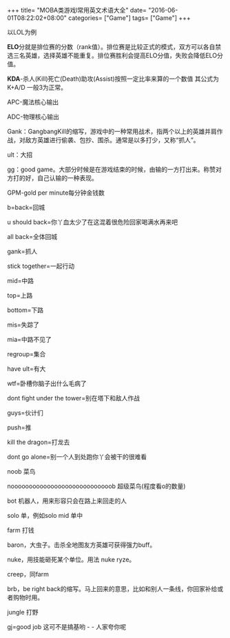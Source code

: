 +++
title= "MOBA类游戏l常用英文术语大全"
date= "2016-06-01T08:22:02+08:00"
categories= ["Game"]
tags= ["Game"]
+++

以LOL为例

**ELO**分就是排位赛的分数（rank值）。排位赛是比较正式的模式，双方可以各自禁选三名英雄，选择英雄不能重复。排位赛胜利会提高ELO分值，失败会降低ELO分值。

**KDA**-杀人(Kill)死亡(Death)助攻(Assist)按照一定比率来算的一个数值 其公式为K+A/D 一般3为正常。

APC-魔法核心输出

ADC-物理核心输出

Gank：GangbangKill的缩写，游戏中的一种常用战术，指两个以上的英雄并肩作战，对敌方英雄进行偷袭、包抄、围杀。通常是以多打少，又称“抓人”。

ult：大招

gg：good game。大部分时候是在游戏结束的时候，由输的一方打出来。称赞对方打的好，自己认输的一种表现。

GPM-gold per minute每分钟金钱数

b=back=回城

u should back=你丫血太少了在这混着很危险回家喝满水再来吧

all back=全体回城

gank=抓人

stick together=一起行动

mid=中路

top=上路

bottom=下路

mis=失踪了

mia=中路不见了

regroup=集合

have ult=有大

wtf=卧槽你脑子出什么毛病了

dont fight under the tower=别在塔下和敌人作战

guys=伙计们

push=推

kill the dragon=打龙去

dont go alone=别一个人到处跑你丫会被干的很难看

noob 菜鸟

noooooooooooooooooooooooooooob 超级菜鸟(程度看o的数量)

bot 机器人，用来形容只会在路上来回走的人

solo 单，例如solo mid 单中

farm 打钱

baron，大虫子。击杀全地图友方英雄可获得强力buff。

nuke，用技能砸死某个单位。用法 nuke ryze。

creep，同farm

brb，be right back的缩写。马上回来的意思，比如和别人一条线，你回家补给或者购物时用。

jungle 打野

gj=good job 这可不是搞基哟 - - 人家夸你呢
